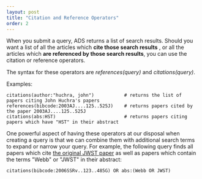 ```yaml
---
layout: post
title: "Citation and Reference Operators"
order: 2
---
```


When you submit a query, ADS returns a list of search results. Should you want a list of all the articles which **cite those search results** , or all the articles which **are referenced by those search results**, you can use the citation or reference operators.

The syntax for these operators are _references(query)_ and _citations(query)_.

Examples:

    citations(author:"huchra, john")           # returns the list of papers citing John Huchra's papers
    references(bibcode:2003AJ....125..525J)    # returns papers cited by the paper 2003AJ....125..525J
    citations(abs:HST)                         # returns papers citing papers which have "HST" in their abstract

One powerful aspect of having these operators at our disposal when creating a query is that we can combine them with additional search terms to expand or narrow your query.  For example, the following query finds all papers which cite <a href="https://ui.adsabs.harvard.edu/#abs/2006SSRv..123..485G/abstract" target="_blank">the original JWST paper</a> as well as papers which contain the terms "Webb" or "JWST" in their abstract:

    citations(bibcode:2006SSRv..123..485G) OR abs:(Webb OR JWST)
